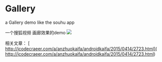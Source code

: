 # Gallery
a Gallery demo like the souhu app

一个搜狐视频 画廊效果的demo
![](http://jcodecraeer.com/uploads/20150415/1429064186236674.gif)  

相关文章： [ http://jcodecraeer.com/a/anzhuokaifa/androidkaifa/2015/0414/2723.html]( http://jcodecraeer.com/a/anzhuokaifa/androidkaifa/2015/0414/2723.html) 
